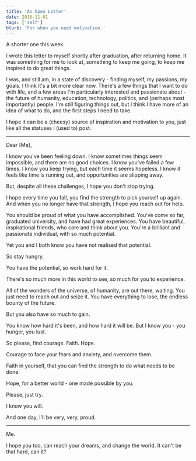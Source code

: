 ```yaml
---
title: 'An Open Letter'
date: 2016-11-01
tags: ['self']
blurb: 'For when you need motivation.'
---
```


A shorter one this week.

I wrote this letter to myself shortly after graduation, after returning home. It was something for me to look at, something to keep me going, to keep me inspired to do great things.

I was, and still am, in a state of discovery - finding myself, my passions, my goals. I think it's a bit more clear now. There's a few things that I want to do with life, and a few areas I'm particularly interested and passionate about - the future of humanity, education, technology, politics, and (perhaps most importantly) people. I'm still figuring things out, but I think I have more of an idea of what to do, and the first steps I need to take.

I hope it can be a (cheesy) source of inspiration and motivation to you, just like all the statuses I (used to) post.

---

Dear [Me],

I know you've been feeling down. I know sometimes things seem impossible, and there are no good choices. I know you've failed a few times. I know you keep trying, but each time it seems hopeless. I know it feels like time is running out, and opportunities are slipping away.

But, despite all these challenges, I hope you don't stop trying.

I hope every time you fall, you find the strength to pick yourself up again. And when you no longer have that strength, I hope you reach out for help.

You should be proud of what you have accomplished. You've come so far, graduated university, and have had great experiences. You have beautiful, inspirational friends, who care and think about you. You're a brilliant and passionate individual, with so much potential.

Yet you and I both know you have not realised that potential.

So stay hungry.

You have the potential, so work hard for it.

There's so much more in this world to see, so much for you to experience.

All of the wonders of the universe, of humanity, are out there, waiting. You just need to reach out and seize it. You have everything to lose, the endless bounty of the future.

But you also have so much to gain.

You know how hard it's been, and how hard it will be. But I know you - you hunger, you lust.

So please, find courage. Faith. Hope.

Courage to face your fears and anxiety, and overcome them.

Faith in yourself, that you can find the strength to do what needs to be done.

Hope, for a better world - one made possible by you.

Please, just try.

I know you will.

And one day, I'll be very, very, proud.

---

Me.

I hope you too, can reach your dreams, and change the world. It can't be that hard, can it?
